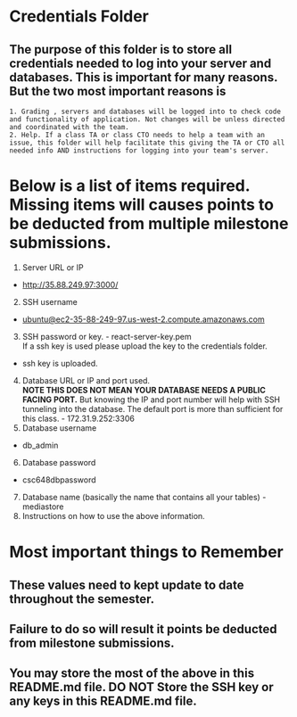 # Credentials Folder

## The purpose of this folder is to store all credentials needed to log into your server and databases. This is important for many reasons. But the two most important reasons is
    1. Grading , servers and databases will be logged into to check code and functionality of application. Not changes will be unless directed and coordinated with the team.
    2. Help. If a class TA or class CTO needs to help a team with an issue, this folder will help facilitate this giving the TA or CTO all needed info AND instructions for logging into your team's server. 


# Below is a list of items required. Missing items will causes points to be deducted from multiple milestone submissions.

1. Server URL or IP
- http://35.88.249.97:3000/
2. SSH username
- ubuntu@ec2-35-88-249-97.us-west-2.compute.amazonaws.com
3. SSH password or key. -  react-server-key.pem
    <br> If a ssh key is used please upload the key to the credentials folder.
- ssh key is uploaded.
4. Database URL or IP and port used. 
    <br><strong> NOTE THIS DOES NOT MEAN YOUR DATABASE NEEDS A PUBLIC FACING PORT.</strong> But knowing the IP and port number will help with SSH tunneling into the database. The default port is more than sufficient for this class. - 172.31.9.252:3306
5. Database username
- db_admin
6. Database password
- csc648dbpassword
7. Database name (basically the name that contains all your tables) - mediastore
8. Instructions on how to use the above information.

# Most important things to Remember
## These values need to kept update to date throughout the semester. <br>
## <strong>Failure to do so will result it points be deducted from milestone submissions.</strong><br>
## You may store the most of the above in this README.md file. DO NOT Store the SSH key or any keys in this README.md file.
